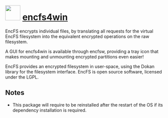 # <img src="https://cdn.rawgit.com/chocolatey/chocolatey-coreteampackages/4b6671aadbc36c1fbc086e426b9527480888ab7d/icons/encfs4win.png" width="48" height="48"/> [encfs4win](https://chocolatey.org/packages/encfs4win)


EncFS encrypts individual files, by translating all requests for the virtual EncFS filesystem into the equivalent encrypted operations on the raw filesystem.

A GUI for encfs4win is available through encfsw, providing a tray icon that makes mounting and unmounting encrypted partitions even easier!

EncFS provides an encrypted filesystem in user-space, using the Dokan library for the filesystem interface. EncFS is open source software, licensed under the LGPL.

## Notes

- This package will require to be reinstalled after the restart of the OS if its dependency installation is required.

